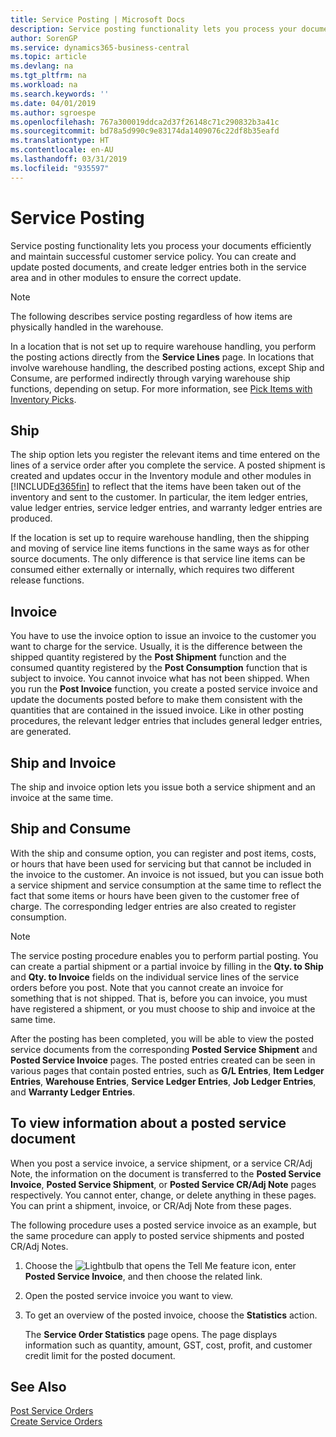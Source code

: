 ```yaml
---
title: Service Posting | Microsoft Docs
description: Service posting functionality lets you process your documents efficiently and maintain successful customer service policy. You can create and update posted documents, and create ledger entries both in the service area and in other modules to ensure the correct update.
author: SorenGP
ms.service: dynamics365-business-central
ms.topic: article
ms.devlang: na
ms.tgt_pltfrm: na
ms.workload: na
ms.search.keywords: ''
ms.date: 04/01/2019
ms.author: sgroespe
ms.openlocfilehash: 767a300019ddca2d37f26148c71c290832b3a41c
ms.sourcegitcommit: bd78a5d990c9e83174da1409076c22df8b35eafd
ms.translationtype: HT
ms.contentlocale: en-AU
ms.lasthandoff: 03/31/2019
ms.locfileid: "935597"
---
```

# <a name="service-posting"></a>Service Posting
Service posting functionality lets you process your documents efficiently and maintain successful customer service policy. You can create and update posted documents, and create ledger entries both in the service area and in other modules to ensure the correct update.  

> [!NOTE]  
>  The following describes service posting regardless of how items are physically handled in the warehouse.  
>   
>  In a location that is not set up to require warehouse handling, you perform the posting actions directly from the **Service Lines** page. In locations that involve warehouse handling, the described posting actions, except Ship and Consume, are performed indirectly through varying warehouse ship functions, depending on setup. For more information, see [Pick Items with Inventory Picks](warehouse-how-to-pick-items-with-inventory-picks.md).  

## <a name="ship"></a>Ship  
The ship option lets you register the relevant items and time entered on the lines of a service order after you complete the service. A posted shipment is created and updates occur in the Inventory module and other modules in [!INCLUDE[d365fin](includes/d365fin_md.md)] to reflect that the items have been taken out of the inventory and sent to the customer. In particular, the item ledger entries, value ledger entries, service ledger entries, and warranty ledger entries are produced.  

If the location is set up to require warehouse handling, then the shipping and moving of service line items functions in the same ways as for other source documents. The only difference is that service line items can be consumed either externally or internally, which requires two different release functions.

## <a name="invoice"></a>Invoice  
You have to use the invoice option to issue an invoice to the customer you want to charge for the service. Usually, it is the difference between the shipped quantity registered by the **Post Shipment** function and the consumed quantity registered by the **Post Consumption** function that is subject to invoice. You cannot invoice what has not been shipped. When you run the **Post Invoice** function, you create a posted service invoice and update the documents posted before to make them consistent with the quantities that are contained in the issued invoice. Like in other posting procedures, the relevant ledger entries that includes general ledger entries, are generated.  

## <a name="ship-and-invoice"></a>Ship and Invoice  
The ship and invoice option lets you issue both a service shipment and an invoice at the same time.  

## <a name="ship-and-consume"></a>Ship and Consume  
With the ship and consume option, you can register and post items, costs, or hours that have been used for servicing but that cannot be included in the invoice to the customer. An invoice is not issued, but you can issue both a service shipment and service consumption at the same time to reflect the fact that some items or hours have been given to the customer free of charge. The corresponding ledger entries are also created to register consumption.  

> [!NOTE]  
>  The service posting procedure enables you to perform partial posting. You can create a partial shipment or a partial invoice by filling in the **Qty. to Ship** and **Qty. to Invoice** fields on the individual service lines of the service orders before you post. Note that you cannot create an invoice for something that is not shipped. That is, before you can invoice, you must have registered a shipment, or you must choose to ship and invoice at the same time.  

After the posting has been completed, you will be able to view the posted service documents from the corresponding **Posted Service Shipment** and **Posted Service Invoice** pages. The posted entries created can be seen in various pages that contain posted entries, such as **G/L Entries**, **Item Ledger Entries**, **Warehouse Entries**, **Service Ledger Entries**, **Job Ledger Entries**, and **Warranty Ledger Entries**.  

## <a name="to-view-information-about-a-posted-service-document"></a>To view information about a posted service document  
When you post a service invoice, a service shipment, or a service CR/Adj Note, the information on the document is transferred to the **Posted Service Invoice**, **Posted Service Shipment**, or **Posted Service CR/Adj Note** pages respectively. You cannot enter, change, or delete anything in these pages. You can print a shipment, invoice, or CR/Adj Note from these pages.  

The following procedure uses a posted service invoice as an example, but the same procedure can apply to posted service shipments and posted CR/Adj Notes.  

1. Choose the ![Lightbulb that opens the Tell Me feature](media/ui-search/search_small.png "Tell me what you want to do") icon, enter **Posted Service Invoice**, and then choose the related link.  
2. Open the posted service invoice you want to view.  
3. To get an overview of the posted invoice, choose the **Statistics** action.  

    The **Service Order Statistics** page opens. The page displays information such as quantity, amount, GST, cost, profit, and customer credit limit for the posted document.

## <a name="see-also"></a>See Also  
[Post Service Orders](service-how-to-post-service-orders.md)   
[Create Service Orders](service-how-to-create-service-orders.md)
